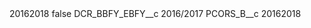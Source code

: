 <?xml version="1.0" encoding="UTF-8"?>
<CustomMetadata xmlns="http://soap.sforce.com/2006/04/metadata" xmlns:xsi="http://www.w3.org/2001/XMLSchema-instance" xmlns:xsd="http://www.w3.org/2001/XMLSchema">
    <label>20162018</label>
    <protected>false</protected>
    <values>
        <field>DCR_BBFY_EBFY__c</field>
        <value xsi:type="xsd:string">2016/2017</value>
    </values>
    <values>
        <field>PCORS_B__c</field>
        <value xsi:type="xsd:string">20162018</value>
    </values>
</CustomMetadata>
